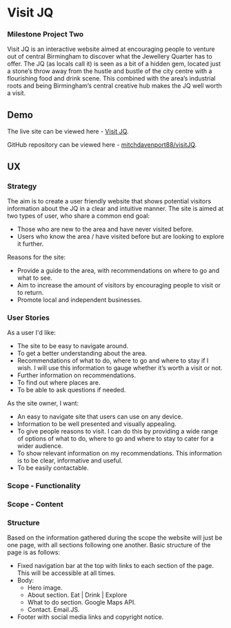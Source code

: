 # Visit JQ

### Milestone Project Two

Visit JQ is an interactive website aimed at encouraging people to venture out of central Birmingham to discover what the Jewellery Quarter has to offer. The JQ (as locals call it) is seen as a bit of a hidden gem, located just a stone’s throw away from the hustle and bustle of the city centre with a flourishing food and drink scene. This combined with the area’s industrial roots and being Birmingham’s central creative hub makes the JQ well worth a visit.

## Demo

The live site can be viewed here - [Visit JQ](). <!-- add link when deployed -->

GitHub repository can be viewed here - [mitchdavenport88/visitJQ](https://github.com/mitchdavenport88/visitJQ).

<!-- add amiresponsive screenshot -->

## UX

### Strategy
The aim is to create a user friendly website that shows potential visitors information about the JQ in a clear and intuitive manner. The site is aimed at two types of user, who share a common end goal:
* Those who are new to the area and have never visited before.
* Users who know the area / have visited before but are looking to explore it further.

Reasons for the site:
* Provide a guide to the area, with recommendations on where to go and what to see.
* Aim to increase the amount of visitors by encouraging people to visit or to return.
* Promote local and independent businesses.

### User Stories
As a user I'd like:
* The site to be easy to navigate around. 
* To get a better understanding about the area.
* Recommendations of what to do, where to go and where to stay if I wish. I will use this information to gauge whether it’s worth a visit or not.
* Further information on recommendations.
* To find out where places are.
* To be able to ask questions if needed.

As the site owner, I want:
* An easy to navigate site that users can use on any device.
* Information to be well presented and visually appealing.
* To give people reasons to visit. I can do this by providing a wide range of options of what to do, where to go and where to stay to cater for a wider audience.
* To show relevant information on my recommendations. This information is to be clear, informative and useful.
* To be easily contactable.

### Scope - Functionality

### Scope - Content

### Structure
Based on the information gathered during the scope the website will just be one page, with all sections following one another. Basic structure of the page is as follows:
* Fixed navigation bar at the top with links to each section of the page. This will be accessible at all times.
* Body:
    * Hero image.
    * About section. Eat | Drink | Explore
    * What to do section. Google Maps API.
    * Contact. Email.JS.
* Footer with social media links and copyright notice.
